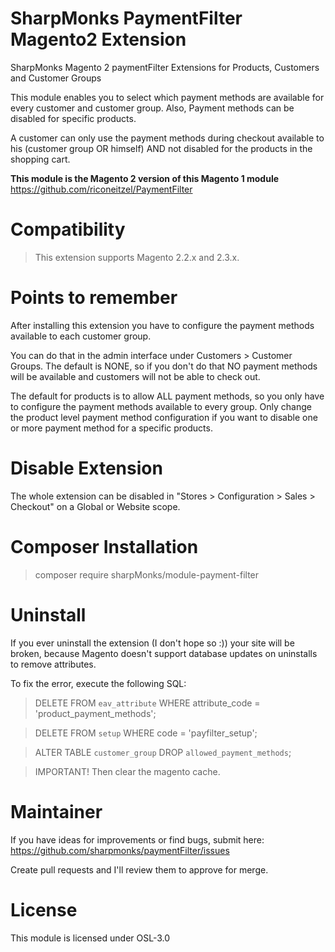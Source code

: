 # SharpMonks PaymentFilter Magento2 Extension
SharpMonks Magento 2 paymentFilter Extensions for Products, Customers and Customer Groups

This module enables you to select which payment methods are available for every customer and customer group. Also, Payment methods can be disabled for specific products. 

A customer can only use the payment methods during checkout available to his (customer group OR himself) AND not disabled for the products in the shopping cart.

<b>This module is the Magento 2 version of this Magento 1 module</b> https://github.com/riconeitzel/PaymentFilter 
# Compatibility
>This extension supports Magento 2.2.x and 2.3.x.

# Points to remember
After installing this extension you have to configure the payment methods available to each customer group. 

You can do that in the admin interface under Customers > Customer Groups. The default is NONE, so if you don't do that NO payment methods will be available and customers will not be able to check out.

The default for products is to allow ALL payment methods, so you only have to configure the payment methods available to every group. Only change the product level payment method configuration if you want to disable one or more payment method for a specific products.
# Disable Extension
The whole extension can be disabled in "Stores > Configuration > Sales > Checkout" on a Global or Website scope.

# Composer Installation
> composer require sharpMonks/module-payment-filter
 
# Uninstall

If you ever uninstall the extension (I don't hope so :)) your site will be broken, because Magento doesn't support database updates on uninstalls to remove attributes.

To fix the error, execute the following SQL:

>DELETE FROM `eav_attribute` WHERE attribute_code = 'product_payment_methods';

>DELETE FROM `setup` WHERE code = 'payfilter_setup';

>ALTER TABLE `customer_group` DROP `allowed_payment_methods`;

>IMPORTANT! Then clear the magento cache.

# Maintainer

If you have ideas for improvements or find bugs, submit here: https://github.com/sharpmonks/paymentFilter/issues

Create pull requests and I'll review them to approve for merge.
# License

This module is licensed under OSL-3.0